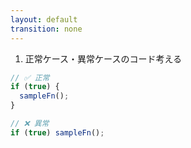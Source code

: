 ```yaml
---
layout: default
transition: none
---
```


<div class="_bullet">

1. 正常ケース・異常ケースのコード考える

</div>

```ts
// ✅ 正常
if (true) {
  sampleFn();
}

// ❌ 異常
if (true) sampleFn();
```

<!-- 
まず、正常ケース・異常ケースのコードについてです。  

今回の、「if 文に必ず Block を使用する」というルールを考えると、こちらのように、Block が使われている。つまり`{}`で囲われている場合は正常なケースとし、Block が使われていない (`{}`で囲われていない場合は) エラーとします。

こちらのコードを元に、実際の AST を見てみます。  
-->